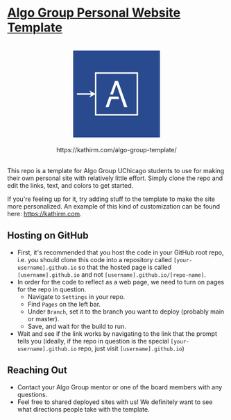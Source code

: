 # [Algo Group Personal Website Template](https://kathirm.com/algo-group-template/)

<div align="center">
  <br>
  <img src="images/algo_group_logo.jpg"
      width="200" 
      height="auto">
  <br><br>
  https://kathirm.com/algo-group-template/
  <br><br>
</div>

This repo is a template for Algo Group UChicago students to use for making their own personal site with relatively little effort. Simply clone the repo and edit the links, text, and colors to get started.

If you're feeling up for it, try adding stuff to the template to make the site more personalized. An example of this kind of customization can be found here: https://kathirm.com.

## Hosting on GitHub
- First, it's recommended that you host the code in your GitHub root repo, i.e. you should clone this code into a repository called `[your-username].github.io` so that the hosted page is called `[username].github.io` and not `[username].github.io/[repo-name]`.
- In order for the code to reflect as a web page, we need to turn on pages for the repo in question.
  - Navigate to `Settings` in your repo.
  - Find `Pages` on the left bar.
  - Under `Branch`, set it to the branch you want to deploy (probably main or master).
  - Save, and wait for the build to run.
- Wait and see if the link works by navigating to the link that the prompt tells you (ideally, if the repo in question is the special `[your-username].github.io` repo, just visit `[username].github.io`)

## Reaching Out
- Contact your Algo Group mentor or one of the board members with any questions.
- Feel free to shared deployed sites with us! We definitely want to see what directions people take with the template.
